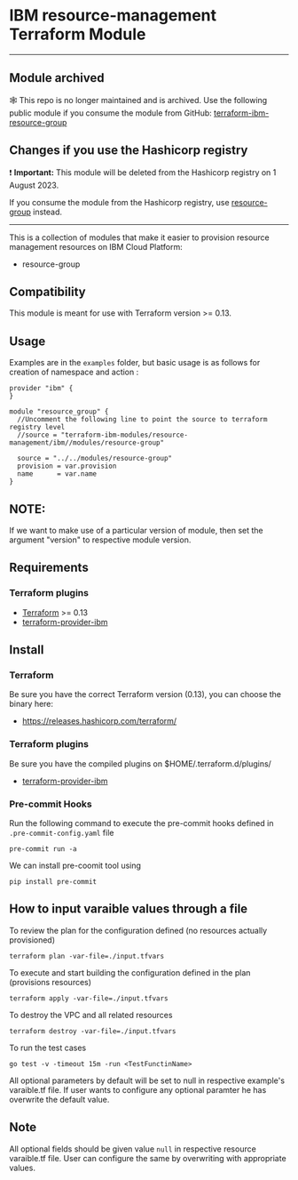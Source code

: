 # IBM resource-management Terraform Module

---

## Module archived

:spider_web: This repo is no longer maintained and is archived. Use the following public module if you consume the module from GitHub: [terraform-ibm-resource-group](https://github.com/terraform-ibm-modules/terraform-ibm-resource-group)


## Changes if you use the Hashicorp registry

:exclamation: **Important:**  This module will be deleted from the Hashicorp registry on 1 August 2023. 

If you  consume the module from the Hashicorp registry, use [resource-group](https://registry.terraform.io/modules/terraform-ibm-modules/resource-group/ibm/latest) instead.

---

This is a collection of modules that make it easier to provision resource management resources on IBM Cloud Platform:

* resource-group

## Compatibility

This module is meant for use with Terraform version >= 0.13.

## Usage

Examples are in the `examples` folder, but basic usage is as follows for creation of namespace and action :

```hcl
provider "ibm" {
}

module "resource_group" {
  //Uncomment the following line to point the source to terraform registry level
  //source = "terraform-ibm-modules/resource-management/ibm//modules/resource-group"

  source = "../../modules/resource-group"
  provision = var.provision
  name      = var.name
}

```

## NOTE:

If we want to make use of a particular version of module, then set the argument "version" to respective module version.

## Requirements

### Terraform plugins

- [Terraform](https://www.terraform.io/downloads.html) >= 0.13
- [terraform-provider-ibm](https://github.com/IBM-Cloud/terraform-provider-ibm)

## Install

### Terraform

Be sure you have the correct Terraform version (0.13), you can choose the binary here:
- https://releases.hashicorp.com/terraform/

### Terraform plugins

Be sure you have the compiled plugins on $HOME/.terraform.d/plugins/

- [terraform-provider-ibm](https://github.com/IBM-Cloud/terraform-provider-ibm)

### Pre-commit Hooks

Run the following command to execute the pre-commit hooks defined in `.pre-commit-config.yaml` file

  `pre-commit run -a`

We can install pre-coomit tool using

  `pip install pre-commit`

## How to input varaible values through a file

To review the plan for the configuration defined (no resources actually provisioned)

`terraform plan -var-file=./input.tfvars`

To execute and start building the configuration defined in the plan (provisions resources)

`terraform apply -var-file=./input.tfvars`

To destroy the VPC and all related resources

`terraform destroy -var-file=./input.tfvars`

To run the test cases

`go test -v -timeout 15m -run <TestFunctinName>`

All optional parameters by default will be set to null in respective example's varaible.tf file. If user wants to configure any optional paramter he has overwrite the default value.

## Note

All optional fields should be given value `null` in respective resource varaible.tf file. User can configure the same by overwriting with appropriate values.

